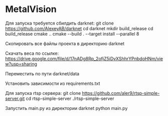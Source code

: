 # MetalVision
Для запуска требуется сбилдить darknet:
git clone https://github.com/AlexeyAB/darknet
cd darknet
mkdir build_release
cd build_release
cmake ..
cmake --build . --target install --parallel 8

Скопировать все файлы проекта в директорию darknet

Скачать веса по ссылке: https://drive.google.com/file/d/17nADg8Rp_2ofjZ5iDvXShhrYPnbdoHNm/view?usp=sharing

Переместить по пути darknet/data

Установить зависимости из requirements.txt

Для запуска rtsp сервера:
git clone https://github.com/aler9/rtsp-simple-server.git
cd rtsp-simple-server
./rtsp-simple-server

Запустить main.py из директории darknet
python main.py <path to up.mp4> <path to down.mp4>

